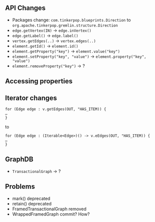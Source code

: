 ## API Changes

* Packages change: `com.tinkerpop.blueprints.Direction` to `org.apache.tinkerpop.gremlin.structure.Direction`
* `edge.getVertex(IN)` -> `edge.inVertex()`
* `edge.getLabel()` -> `edge.label()`
* `vertex.getEdges(..)` -> `vertex.edges(..)`
* `element.getId()` -> `element.id()`
* `element.getProperty("key")` -> `element.value("key")`
* `element.setProperty("key", "value")` -> `element.property("key", "value")`
* `element.removeProperty("key")` -> ? 

## Accessing properties



## Iterator changes


```
for (Edge edge : v.getEdges(OUT, "HAS_ITEM)) {
…
}
```

to 

```
for (Edge edge : (Iterable<Edge>)() -> v.eEdges(OUT, "HAS_ITEM)) {
…
}
```

## GraphDB

* `TransactionalGraph` -> ?

## Problems

* mark() deprecated
* retain() deprecated
* FramedTransactionalGraph removed
* WrappedFramedGraph commit? How?